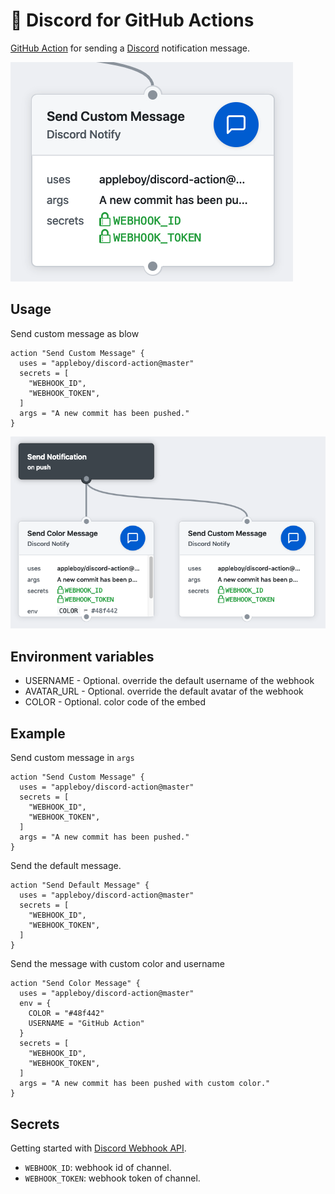 # 🚀 Discord for GitHub Actions

[GitHub Action](https://developer.github.com/actions/) for sending a [Discord](https://discordapp.com/) notification message.

<img src="./images/message.png">

## Usage 

Send custom message as blow

```
action "Send Custom Message" {
  uses = "appleboy/discord-action@master"
  secrets = [
    "WEBHOOK_ID",
    "WEBHOOK_TOKEN",
  ]
  args = "A new commit has been pushed."
}
```

<img src="images/workflow.png">

## Environment variables

* USERNAME - Optional. override the default username of the webhook
* AVATAR_URL - Optional. override the default avatar of the webhook
* COLOR - Optional. color code of the embed

## Example

Send custom message in `args`

```
action "Send Custom Message" {
  uses = "appleboy/discord-action@master"
  secrets = [
    "WEBHOOK_ID",
    "WEBHOOK_TOKEN",
  ]
  args = "A new commit has been pushed."
}
```

Send the default message.

```
action "Send Default Message" {
  uses = "appleboy/discord-action@master"
  secrets = [
    "WEBHOOK_ID",
    "WEBHOOK_TOKEN",
  ]
}
```

Send the message with custom color and username

```
action "Send Color Message" {
  uses = "appleboy/discord-action@master"
  env = {
    COLOR = "#48f442"
    USERNAME = "GitHub Action"
  }
  secrets = [
    "WEBHOOK_ID",
    "WEBHOOK_TOKEN",
  ]
  args = "A new commit has been pushed with custom color."
}
```

## Secrets

Getting started with [Discord Webhook API](https://discordapp.com/developers/docs/resources/webhook).

* `WEBHOOK_ID`: webhook id of channel.
* `WEBHOOK_TOKEN`: webhook token of channel.
